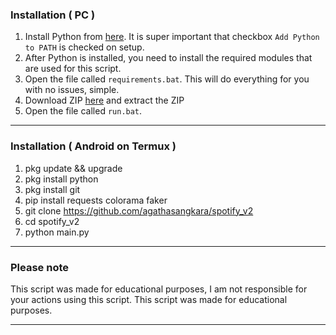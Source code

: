 ### Installation ( PC )

1. Install Python from <a href="https://www.python.org/ftp/python/3.13.2/python-3.13.2-amd64.exe">here</a>. It is super important that checkbox `Add Python to PATH` is checked on setup.
2. After Python is installed, you need to install the required modules that are used for this script. 
3. Open the file called `requirements.bat`. This will do everything for you with no issues, simple.
4. Download ZIP <a href="https://github.com/agathasangkara/spotify_v2/archive/refs/heads/main.zip">here</a> and extract the ZIP
5. Open the file called `run.bat`.

---------------------------------------
### Installation ( Android on Termux )

1. pkg update && upgrade
2. pkg install python
3. pkg install git
4. pip install requests colorama faker
5. git clone https://github.com/agathasangkara/spotify_v2
6. cd spotify_v2
7. python main.py

---------------------------------------
### Please note

This script was made for educational purposes, I am not responsible for your actions using this script. This script was made for educational purposes.

---------------------------------------
